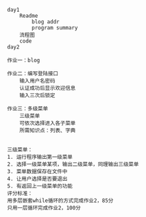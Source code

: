     day1
        Readme
            blog addr
            program summary
        流程图
        code
    day2

    作业一：blog

    作业二：编写登陆接口
        输入用户名密码
        认证成功后显示欢迎信息
        输入三次后锁定

    作业三：多级菜单
        三级菜单
        可依次选择进入各子菜单
        所需知识点：列表、字典


    三级菜单：
    1. 运行程序输出第一级菜单
    2. 选择一级菜单某项，输出二级菜单，同理输出三级菜单
    3. 菜单数据保存在文件中
    4. 让用户选择是否要退出
    5. 有返回上一级菜单的功能
    评分标准：
    用多层嵌套while循环的方式完成作业2，85分
    只用一层循环完成作业2，100分
